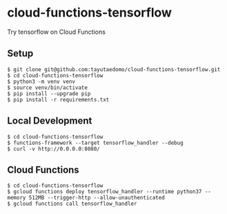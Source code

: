 # cloud-functions-tensorflow
Try tensorflow on Cloud Functions


## Setup
```
$ git clone git@github.com:tayutaedomo/cloud-functions-tensorflow.git
$ cd cloud-functions-tensorflow
$ python3 -m venv venv
$ source venv/bin/activate
$ pip install --upgrade pip
$ pip install -r requirements.txt
```


## Local Development
```
$ cd cloud-functions-tensorflow
$ functions-framework --target tensorflow_handler --debug
$ curl -v http://0.0.0.0:8080/
```


## Cloud Functions
```
$ cd cloud-functions-tensorflow
$ gcloud functions deploy tensorflow_handler --runtime python37 --memory 512MB --trigger-http --allow-unauthenticated
$ gcloud functions call tensorflow_handler
```


